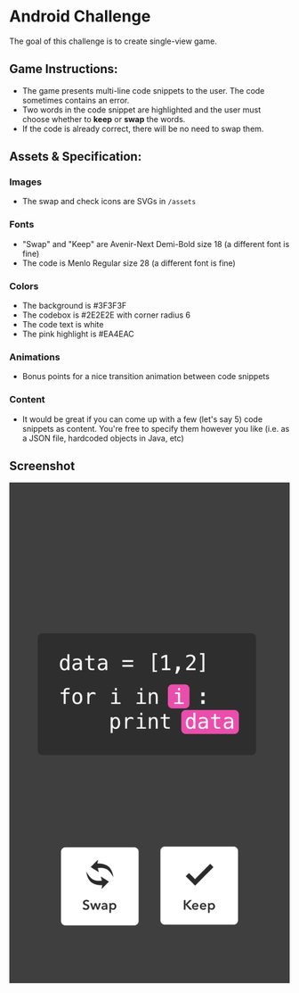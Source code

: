 # Android Challenge

The goal of this challenge is to create single-view game.

## Game Instructions:
- The game presents multi-line code snippets to the user. The code sometimes contains an error.
- Two words in the code snippet are highlighted and the user must choose whether to **keep** or **swap** the words.
- If the code is already correct, there will be no need to swap them.

## Assets & Specification:

### Images
- The swap and check icons are SVGs in `/assets`

### Fonts
- "Swap" and "Keep" are Avenir-Next Demi-Bold size 18 (a different font is fine)
- The code is Menlo Regular size 28 (a different font is fine)

### Colors
- The background is #3F3F3F
- The codebox is #2E2E2E with corner radius 6
- The code text is white
- The pink highlight is #EA4EAC

### Animations
- Bonus points for a nice transition animation between code snippets

### Content
- It would be great if you can come up with a few (let's say 5) code snippets as content. You're free to specify them however you like (i.e. as a JSON file, hardcoded objects in Java, etc)

## Screenshot
![game](https://github.com/PyHQ/android-challenge/blob/master/game.png)
